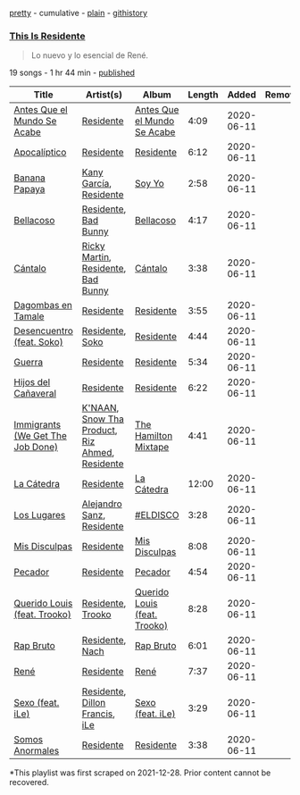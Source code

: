 [pretty](/playlists/pretty/37i9dQZF1DX5xV5uMmkUPl.md) - cumulative - [plain](/playlists/plain/37i9dQZF1DX5xV5uMmkUPl) - [githistory](https://github.githistory.xyz/mackorone/spotify-playlist-archive/blob/main/playlists/plain/37i9dQZF1DX5xV5uMmkUPl)

### [This Is Residente](https://open.spotify.com/playlist/37i9dQZF1DX5xV5uMmkUPl)

> Lo nuevo y lo esencial de René.

19 songs - 1 hr 44 min - [published](https://open.spotify.com/playlist/1yQp1AISCS3ieoWUwr4OMq)

| Title | Artist(s) | Album | Length | Added | Removed |
|---|---|---|---|---|---|
| [Antes Que el Mundo Se Acabe](https://open.spotify.com/track/1OxpEQfqYrwTVdOQyZ3QCl) | [Residente](https://open.spotify.com/artist/5GcWBUX00IPuWVGMIRK1sS) | [Antes Que el Mundo Se Acabe](https://open.spotify.com/album/6w0POUCEoPxwGYM7tLOLGM) | 4:09 | 2020-06-11 |  |
| [Apocalíptico](https://open.spotify.com/track/37OFCWYE5wClugGKaSDdM2) | [Residente](https://open.spotify.com/artist/5GcWBUX00IPuWVGMIRK1sS) | [Residente](https://open.spotify.com/album/6yClcORh3xiP9Gg1aqbvZ9) | 6:12 | 2020-06-11 |  |
| [Banana Papaya](https://open.spotify.com/track/237wGvq8S48RC4uCUHUzo6) | [Kany García](https://open.spotify.com/artist/69UypehHabb68utzfjAVlV), [Residente](https://open.spotify.com/artist/5GcWBUX00IPuWVGMIRK1sS) | [Soy Yo](https://open.spotify.com/album/4HqL9DDTbrqBUFb6Pswcki) | 2:58 | 2020-06-11 |  |
| [Bellacoso](https://open.spotify.com/track/1kMUGCt7XLDc5Q64Vl0H8S) | [Residente](https://open.spotify.com/artist/5GcWBUX00IPuWVGMIRK1sS), [Bad Bunny](https://open.spotify.com/artist/4q3ewBCX7sLwd24euuV69X) | [Bellacoso](https://open.spotify.com/album/0un8ZRojNl6fYFRHYzQ9GG) | 4:17 | 2020-06-11 |  |
| [Cántalo](https://open.spotify.com/track/7MkFd0UDHlILDrhBjGZH5K) | [Ricky Martin](https://open.spotify.com/artist/7slfeZO9LsJbWgpkIoXBUJ), [Residente](https://open.spotify.com/artist/5GcWBUX00IPuWVGMIRK1sS), [Bad Bunny](https://open.spotify.com/artist/4q3ewBCX7sLwd24euuV69X) | [Cántalo](https://open.spotify.com/album/25a4WLnsIpQFbJ8d3SiF9y) | 3:38 | 2020-06-11 |  |
| [Dagombas en Tamale](https://open.spotify.com/track/6dABTmyCBksFEW76oTOr5q) | [Residente](https://open.spotify.com/artist/5GcWBUX00IPuWVGMIRK1sS) | [Residente](https://open.spotify.com/album/6yClcORh3xiP9Gg1aqbvZ9) | 3:55 | 2020-06-11 |  |
| [Desencuentro \(feat\. Soko\)](https://open.spotify.com/track/0kc4G5tEdtmTB0w3gYmb01) | [Residente](https://open.spotify.com/artist/5GcWBUX00IPuWVGMIRK1sS), [Soko](https://open.spotify.com/artist/4Q3f2YYH4gQxWFS3WY5G3j) | [Residente](https://open.spotify.com/album/6yClcORh3xiP9Gg1aqbvZ9) | 4:44 | 2020-06-11 |  |
| [Guerra](https://open.spotify.com/track/04zodNGYYLI7Q7DsFgQAql) | [Residente](https://open.spotify.com/artist/5GcWBUX00IPuWVGMIRK1sS) | [Residente](https://open.spotify.com/album/6yClcORh3xiP9Gg1aqbvZ9) | 5:34 | 2020-06-11 |  |
| [Hijos del Cañaveral](https://open.spotify.com/track/0ynMdz0BsYpaiemBi26rid) | [Residente](https://open.spotify.com/artist/5GcWBUX00IPuWVGMIRK1sS) | [Residente](https://open.spotify.com/album/6yClcORh3xiP9Gg1aqbvZ9) | 6:22 | 2020-06-11 |  |
| [Immigrants \(We Get The Job Done\)](https://open.spotify.com/track/0bPREZOF43e3EIu0zdfLBp) | [K'NAAN](https://open.spotify.com/artist/7pGyQZx9thVa8GxMBeXscB), [Snow Tha Product](https://open.spotify.com/artist/3p3jPcp8b7WL9XYj4xlsWj), [Riz Ahmed](https://open.spotify.com/artist/5R8TntIOEwJcu4NnhGi8KW), [Residente](https://open.spotify.com/artist/5GcWBUX00IPuWVGMIRK1sS) | [The Hamilton Mixtape](https://open.spotify.com/album/5AgsHUKFxr5DApRCmulIqJ) | 4:41 | 2020-06-11 |  |
| [La Cátedra](https://open.spotify.com/track/5iZxLtBUcoQPXSO2iDERp1) | [Residente](https://open.spotify.com/artist/5GcWBUX00IPuWVGMIRK1sS) | [La Cátedra](https://open.spotify.com/album/3MKb4ekNen2vqB3AimRKeZ) | 12:00 | 2020-06-11 |  |
| [Los Lugares](https://open.spotify.com/track/1dRH1Q1o74RNIAWPo8DJ5T) | [Alejandro Sanz](https://open.spotify.com/artist/5sUrlPAHlS9NEirDB8SEbF), [Residente](https://open.spotify.com/artist/5GcWBUX00IPuWVGMIRK1sS) | [\#ELDISCO](https://open.spotify.com/album/3RSownGSkhJPRmzLddzsUd) | 3:28 | 2020-06-11 |  |
| [Mis Disculpas](https://open.spotify.com/track/6g9pbZC0f40ZmHgq8xsAn6) | [Residente](https://open.spotify.com/artist/5GcWBUX00IPuWVGMIRK1sS) | [Mis Disculpas](https://open.spotify.com/album/3jz6pAlfyF4gC9vjRf4RkB) | 8:08 | 2020-06-11 |  |
| [Pecador](https://open.spotify.com/track/4DFq874qg7Pun7xYOAVJqL) | [Residente](https://open.spotify.com/artist/5GcWBUX00IPuWVGMIRK1sS) | [Pecador](https://open.spotify.com/album/4gdlT3JtWAo1yOAK1WdIGh) | 4:54 | 2020-06-11 |  |
| [Querido Louis \(feat\. Trooko\)](https://open.spotify.com/track/5pVXylnrtf2kU8j23zua7j) | [Residente](https://open.spotify.com/artist/5GcWBUX00IPuWVGMIRK1sS), [Trooko](https://open.spotify.com/artist/6mPl1Nq6hMkto7vsF0PfGi) | [Querido Louis \(feat\. Trooko\)](https://open.spotify.com/album/6XUzl39e0Bf1egWZv7OQ6J) | 8:28 | 2020-06-11 |  |
| [Rap Bruto](https://open.spotify.com/track/5UB4pyeyR7d4LLJfVN4Kis) | [Residente](https://open.spotify.com/artist/5GcWBUX00IPuWVGMIRK1sS), [Nach](https://open.spotify.com/artist/66ArjpKRgw8vYBf9yhktto) | [Rap Bruto](https://open.spotify.com/album/5PBR5jWJIT1fELhibtKgM8) | 6:01 | 2020-06-11 |  |
| [René](https://open.spotify.com/track/6gm12xlADJwiBbHIKBXzGW) | [Residente](https://open.spotify.com/artist/5GcWBUX00IPuWVGMIRK1sS) | [René](https://open.spotify.com/album/0RYd37TdvWxCBo9u5BNgJ3) | 7:37 | 2020-06-11 |  |
| [Sexo \(feat\. iLe\)](https://open.spotify.com/track/0j00zu3FKBWSu1Hyt2Ivcj) | [Residente](https://open.spotify.com/artist/5GcWBUX00IPuWVGMIRK1sS), [Dillon Francis](https://open.spotify.com/artist/5R3Hr2cnCCjt220Jmt2xLf), [iLe](https://open.spotify.com/artist/1CztIa6fCQ0WmVPidXuwSs) | [Sexo \(feat\. iLe\)](https://open.spotify.com/album/4QgsMP3I7ytwMoW06v4hLA) | 3:29 | 2020-06-11 |  |
| [Somos Anormales](https://open.spotify.com/track/0Arb33pBjt2hbNyuMpHUfc) | [Residente](https://open.spotify.com/artist/5GcWBUX00IPuWVGMIRK1sS) | [Residente](https://open.spotify.com/album/6yClcORh3xiP9Gg1aqbvZ9) | 3:38 | 2020-06-11 |  |

\*This playlist was first scraped on 2021-12-28. Prior content cannot be recovered.
